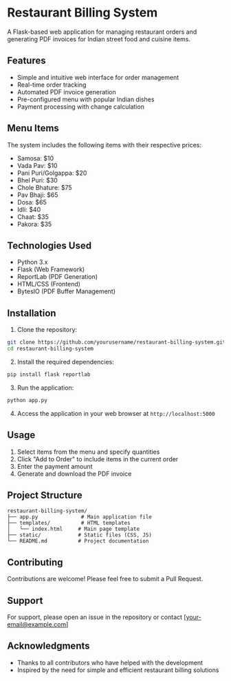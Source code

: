  # Restaurant Billing System

A Flask-based web application for managing restaurant orders and generating PDF invoices for Indian street food and cuisine items.

## Features

* Simple and intuitive web interface for order management
* Real-time order tracking
* Automated PDF invoice generation
* Pre-configured menu with popular Indian dishes
* Payment processing with change calculation

## Menu Items

The system includes the following items with their respective prices:

* Samosa: $10
* Vada Pav: $10
* Pani Puri/Golgappa: $20
* Bhel Puri: $30
* Chole Bhature: $75
* Pav Bhaji: $65
* Dosa: $65
* Idli: $40
* Chaat: $35
* Pakora: $35

## Technologies Used

* Python 3.x
* Flask (Web Framework)
* ReportLab (PDF Generation)
* HTML/CSS (Frontend)
* BytesIO (PDF Buffer Management)

## Installation

1. Clone the repository:
```bash
git clone https://github.com/yourusername/restaurant-billing-system.git
cd restaurant-billing-system
```

2. Install the required dependencies:
```bash
pip install flask reportlab
```

3. Run the application:
```bash
python app.py
```

4. Access the application in your web browser at `http://localhost:5000`

## Usage

1. Select items from the menu and specify quantities
2. Click "Add to Order" to include items in the current order
3. Enter the payment amount
4. Generate and download the PDF invoice

## Project Structure

```
restaurant-billing-system/
├── app.py              # Main application file
├── templates/          # HTML templates
│   └── index.html     # Main page template
├── static/            # Static files (CSS, JS)
└── README.md          # Project documentation
```

## Contributing

Contributions are welcome! Please feel free to submit a Pull Request.


## Support

For support, please open an issue in the repository or contact [your-email@example.com]

## Acknowledgments

* Thanks to all contributors who have helped with the development
* Inspired by the need for simple and efficient restaurant billing solutions
